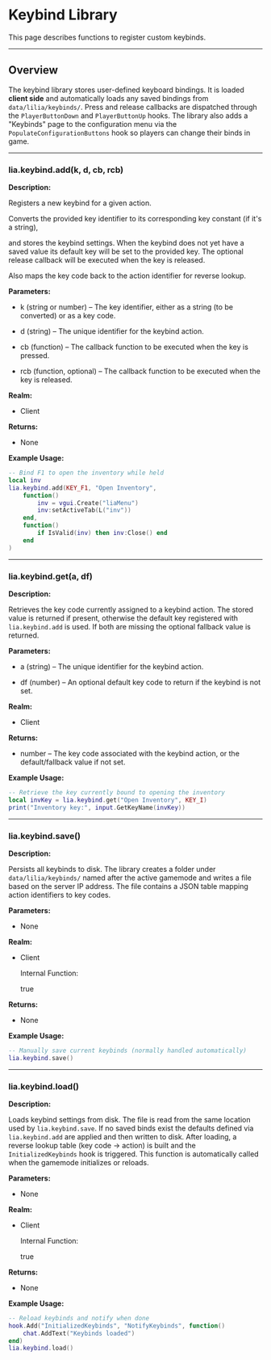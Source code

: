 # Keybind Library

This page describes functions to register custom keybinds.

---

## Overview

The keybind library stores user-defined keyboard bindings. It is loaded **client side** and automatically loads any saved bindings from `data/lilia/keybinds/`. Press and release callbacks are dispatched through the `PlayerButtonDown` and `PlayerButtonUp` hooks. The library also adds a "Keybinds" page to the configuration menu via the `PopulateConfigurationButtons` hook so players can change their binds in game.

---

### lia.keybind.add(k, d, cb, rcb)

**Description:**

Registers a new keybind for a given action.

Converts the provided key identifier to its corresponding key constant (if it's a string),

and stores the keybind settings. When the keybind does not yet have a saved value its
default key will be set to the provided key.  The optional release callback will be executed
when the key is released.

Also maps the key code back to the action identifier for reverse lookup.

**Parameters:**

* k (string or number) – The key identifier, either as a string (to be converted) or as a key code.


* d (string) – The unique identifier for the keybind action.


* cb (function) – The callback function to be executed when the key is pressed.


* rcb (function, optional) – The callback function to be executed when the key is released.


**Realm:**

* Client


**Returns:**

* None


**Example Usage:**

```lua
-- Bind F1 to open the inventory while held
local inv
lia.keybind.add(KEY_F1, "Open Inventory",
    function()
        inv = vgui.Create("liaMenu")
        inv:setActiveTab(L("inv"))
    end,
    function()
        if IsValid(inv) then inv:Close() end
    end
)
```

---

### lia.keybind.get(a, df)

**Description:**

Retrieves the key code currently assigned to a keybind action.  The stored value
is returned if present, otherwise the default key registered with `lia.keybind.add`
is used.  If both are missing the optional fallback value is returned.

**Parameters:**

* a (string) – The unique identifier for the keybind action.


* df (number) – An optional default key code to return if the keybind is not set.


**Realm:**

* Client


**Returns:**

* number – The key code associated with the keybind action, or the default/fallback value if not set.


**Example Usage:**

```lua
-- Retrieve the key currently bound to opening the inventory
local invKey = lia.keybind.get("Open Inventory", KEY_I)
print("Inventory key:", input.GetKeyName(invKey))
```

---

### lia.keybind.save()

**Description:**

Persists all keybinds to disk. The library creates a folder under
`data/lilia/keybinds/` named after the active gamemode and writes a file based on
the server IP address.  The file contains a JSON table mapping action identifiers
to key codes.

**Parameters:**

* None


**Realm:**

* Client


    Internal Function:

    true

**Returns:**

* None


**Example Usage:**

```lua
-- Manually save current keybinds (normally handled automatically)
lia.keybind.save()
```

---

### lia.keybind.load()

**Description:**

Loads keybind settings from disk.  The file is read from the same location used
by `lia.keybind.save`.  If no saved binds exist the defaults defined via
`lia.keybind.add` are applied and then written to disk.  After loading, a reverse
lookup table (key code → action) is built and the `InitializedKeybinds` hook is
triggered.
This function is automatically called when the gamemode initializes or reloads.

**Parameters:**

* None


**Realm:**

* Client


    Internal Function:

    true

**Returns:**

* None


**Example Usage:**

```lua
-- Reload keybinds and notify when done
hook.Add("InitializedKeybinds", "NotifyKeybinds", function()
    chat.AddText("Keybinds loaded")
end)
lia.keybind.load()
```
